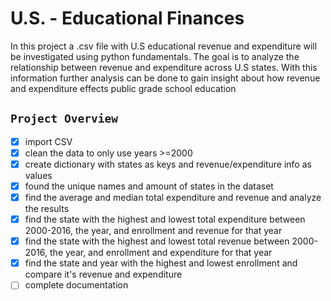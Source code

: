 # U.S. - Educational Finances

In this project a .csv file with U.S educational revenue and expenditure will be investigated using python fundamentals. The goal is to analyze the relationship between revenue and expenditure across U.S states. With this information further analysis can be done to gain insight about how revenue and expenditure effects public grade school education

## `Project Overview`

- [x] import CSV
- [x] clean the data to only use years >=2000
- [x] create dictionary with states as keys and revenue/expenditure info as values
- [x] found the unique names and amount of states in the dataset
- [x] find the average and median total expenditure and revenue and analyze the results
- [x] find the state with the highest and lowest total expenditure between 2000-2016, the year, and enrollment and revenue for that year
- [x] find the state with the highest and lowest total revenue between 2000-2016, the year, and enrollment and expenditure for that year
- [x] find the state and year with the highest and lowest enrollment and compare it's revenue and expenditure
- [ ] complete documentation

<!-- ## `Future Work` -->
